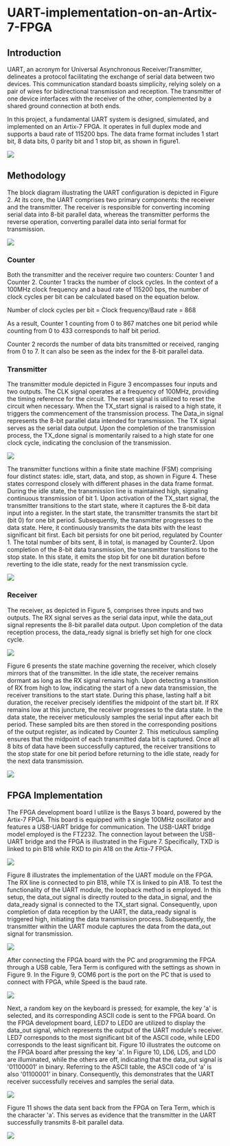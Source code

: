 # UART-implementation-on-an-Artix-7-FPGA
## Introduction

UART, an acronym for Universal Asynchronous Receiver/Transmitter, delineates a protocol facilitating the exchange of serial data between two devices. This communication standard boasts simplicity, relying solely on a pair of wires for bidirectional transmission and reception. The transmitter of one device interfaces with the receiver of the other, complemented by a shared ground connection at both ends. 

In this project, a fundamental UART system is designed, simulated, and implemented on an Artix-7 FPGA. It operates in full duplex mode and supports a baud rate of 115200 bps. The data frame format includes 1 start bit, 8 data bits, 0 parity bit and 1 stop bit, as shown in figure1.

![](images/data_format.png)

## Methodology

The block diagram illustrating the UART configuration is depicted in Figure 2. At its core, the UART comprises two primary components: the receiver and the transmitter. The receiver is responsible for converting incoming serial data into 8-bit parallel data, whereas the transmitter performs the reverse operation, converting parallel data into serial format for transmission.

![](images/block_diagram.png)

### Counter

Both the transmitter and the receiver require two counters: Counter 1 and Counter 2. Counter 1 tracks the number of clock cycles. In the context of a 100MHz clock frequency and a baud rate of 115200 bps, the number of clock cycles per bit can be calculated based on the equation below.

Number of clock cycles per bit =  Clock frequency/Baud rate = 868

As a result, Counter 1 counting from 0 to 867 matches one bit period while counting from 0 to 433 corresponds to half bit period.

Counter 2 records the number of data bits transmitted or received, ranging from 0 to 7. It can also be seen as the index for the 8-bit parallel data.

### Transmitter

The transmitter module depicted in Figure 3 encompasses four inputs and two outputs. The CLK signal operates at a frequency of 100MHz, providing the timing reference for the circuit. The reset signal is utilized to reset the circuit when necessary. When the TX_start signal is raised to a high state, it triggers the commencement of the transmission process. The Data_in signal represents the 8-bit parallel data intended for transmission. The TX signal serves as the serial data output. Upon the completion of the transmission process, the TX_done signal is momentarily raised to a high state for one clock cycle, indicating the conclusion of the transmission.

![](images/transmitter_diagram.png)

The transmitter functions within a finite state machine (FSM) comprising four distinct states: idle, start, data, and stop, as shown in Figure 4. These states correspond closely with different phases in the data frame format. During the idle state, the transmission line is maintained high, signaling continuous transmission of bit 1. Upon activation of the TX_start signal, the transmitter transitions to the start state, where it captures the 8-bit data input into a register. In the start state, the transmitter transmits the start bit (bit 0) for one bit period. Subsequently, the transmitter progresses to the data state. Here, it continuously transmits the data bits with the least significant bit first. Each bit persists for one bit period, regulated by Counter 1. The total number of bits sent, 8 in total, is managed by Counter2. Upon completion of the 8-bit data transmission, the transmitter transitions to the stop state. In this state, it emits the stop bit for one bit duration before reverting to the idle state, ready for the next transmission cycle.

![](images/fsm1.png)

### Receiver

The receiver, as depicted in Figure 5, comprises three inputs and two outputs. The RX signal serves as the serial data input, while the data_out signal represents the 8-bit parallel data output. Upon completion of the data reception process, the data_ready signal is briefly set high for one clock cycle.

![](images/receiver_diagram.png)

Figure 6 presents the state machine governing the receiver, which closely mirrors that of the transmitter. In the idle state, the receiver remains dormant as long as the RX signal remains high. Upon detecting a transition of RX from high to low, indicating the start of a new data transmission, the receiver transitions to the start state. During this phase, lasting half a bit duration, the receiver precisely identifies the midpoint of the start bit. If RX remains low at this juncture, the receiver progresses to the data state. In the data state, the receiver meticulously samples the serial input after each bit period. These sampled bits are then stored in the corresponding positions of the output register, as indicated by Counter 2. This meticulous sampling ensures that the midpoint of each transmitted data bit is captured. Once all 8 bits of data have been successfully captured, the receiver transitions to the stop state for one bit period before returning to the idle state, ready for the next data transmission.

![](images/fsm2.png)

## FPGA Implementation

The FPGA development board I utilize is the Basys 3 board, powered by the Artix-7 FPGA. This board is equipped with a single 100MHz oscillator and features a USB-UART bridge for communication. The USB-UART bridge model employed is the FT2232. The connection layout between the USB-UART bridge and the FPGA is illustrated in the Figure 7. Specifically, TXD is linked to pin B18 while RXD to pin A18 on the Artix-7 FPGA.

![](images/usb-uart_bridge.png)

Figure 8 illustrates the implementation of the UART module on the FPGA. The RX line is connected to pin B18, while TX is linked to pin A18. To test the functionality of the UART module, the loopback method is employed. In this setup, the data_out signal is directly routed to the data_in signal, and the data_ready signal is connected to the TX_start signal. Consequently, upon completion of data reception by the UART, the data_ready signal is triggered high, initiating the data transmission process. Subsequently, the transmitter within the UART module captures the data from the data_out signal for transmission.

![](images/loopback.png)

After connecting the FPGA board with the PC and programming the FPGA through a USB cable, Tera Term is configured with the settings as shown in Figure 9. In the Figure 9, COM6 port is the port on the PC that is used to connect with FPGA, while Speed is the baud rate.

![](images/tera_term.png)

Next, a random key on the keyboard is pressed; for example, the key 'a' is selected, and its corresponding ASCII code is sent to the FPGA board. On the FPGA development board, LED7 to LED0 are utilized to display the data_out signal, which represents the output of the UART module's receiver. LED7 corresponds to the most significant bit of the ASCII code, while LED0 corresponds to the least significant bit. Figure 10 illustrates the outcome on the FPGA board after pressing the key 'a'. In Figure 10, LD6, LD5, and LD0 are illuminated, while the others are off, indicating that the data_out signal is '01100001' in binary. Referring to the ASCII table, the ASCII code of 'a' is also '01100001' in binary. Consequently, this demonstrates that the UART receiver successfully receives and samples the serial data.

![](images/results.png)

Figure 11 shows the data sent back from the FPGA on Tera Term, which is the character 'a'. This serves as evidence that the transmitter in the UART successfully transmits 8-bit parallel data.

![](images/4.png)
